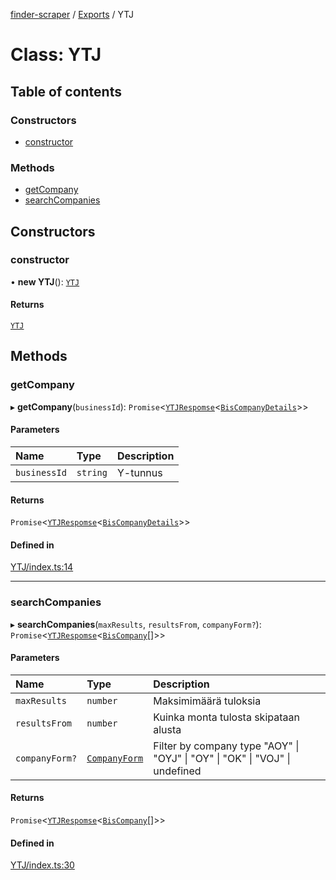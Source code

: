 [finder-scraper](../README.md) / [Exports](../modules.md) / YTJ

# Class: YTJ

## Table of contents

### Constructors

- [constructor](YTJ.md#constructor)

### Methods

- [getCompany](YTJ.md#getcompany)
- [searchCompanies](YTJ.md#searchcompanies)

## Constructors

### constructor

• **new YTJ**(): [`YTJ`](YTJ.md)

#### Returns

[`YTJ`](YTJ.md)

## Methods

### getCompany

▸ **getCompany**(`businessId`): `Promise`\<[`YTJRespomse`](../interfaces/YTJRespomse.md)\<[`BisCompanyDetails`](../interfaces/BisCompanyDetails.md)\>\>

#### Parameters

| Name | Type | Description |
| :------ | :------ | :------ |
| `businessId` | `string` | Y-tunnus |

#### Returns

`Promise`\<[`YTJRespomse`](../interfaces/YTJRespomse.md)\<[`BisCompanyDetails`](../interfaces/BisCompanyDetails.md)\>\>

#### Defined in

[YTJ/index.ts:14](https://github.com/launde/finder-scraper/blob/a5244be/src/YTJ/index.ts#L14)

___

### searchCompanies

▸ **searchCompanies**(`maxResults`, `resultsFrom`, `companyForm?`): `Promise`\<[`YTJRespomse`](../interfaces/YTJRespomse.md)\<[`BisCompany`](../interfaces/BisCompany.md)[]\>\>

#### Parameters

| Name | Type | Description |
| :------ | :------ | :------ |
| `maxResults` | `number` | Maksimimäärä tuloksia |
| `resultsFrom` | `number` | Kuinka monta tulosta skipataan alusta |
| `companyForm?` | [`CompanyForm`](../modules.md#companyform) | Filter by company type "AOY" \| "OYJ" \| "OY" \| "OK" \| "VOJ" \| undefined |

#### Returns

`Promise`\<[`YTJRespomse`](../interfaces/YTJRespomse.md)\<[`BisCompany`](../interfaces/BisCompany.md)[]\>\>

#### Defined in

[YTJ/index.ts:30](https://github.com/launde/finder-scraper/blob/a5244be/src/YTJ/index.ts#L30)

